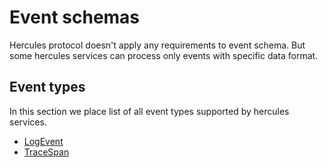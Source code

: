 # Event schemas

Hercules protocol doesn't apply any requirements to event schema.
But some hercules services can process only events with specific data format.

## Event types

In this section we place list of all event types supported by hercules services.

- [LogEvent](./log-event-schema.md)
- [TraceSpan](./trace-span-schema.md)
